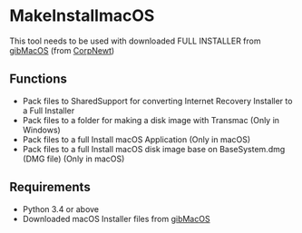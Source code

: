 # MakeInstallmacOS

This tool needs to be used with downloaded FULL INSTALLER from [gibMacOS](https://github.com/corpnewt/gibMacOS) \(from [CorpNewt](https://github.com/corpnewt)\)

## Functions

- Pack files to SharedSupport for converting Internet Recovery Installer to a Full Installer
- Pack files to a folder for making a disk image with Transmac (Only in Windows)
- Pack files to a full Install macOS Application (Only in macOS)
- Pack files to a full Install macOS disk image base on BaseSystem.dmg (DMG file) (Only in macOS)

## Requirements

- Python 3.4 or above
- Downloaded macOS Installer files from [gibMacOS](https://github.com/corpnewt/gibMacOS)
